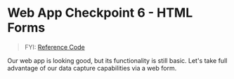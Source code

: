 # Web App Checkpoint 6 - HTML Forms


> FYI: [Reference Code](https://github.com/s2t2/daily-briefings-py/pull/1/commits/8efe1f3627e0d046a3595fd81a867d3c54776879)

Our web app is looking good, but its functionality is still basic. Let's take full advantage of our data capture capabilities via a web form.
